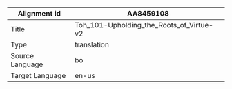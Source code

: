 |Alignment id | AA8459108
| --- | --- 
|Title | Toh_101-Upholding_the_Roots_of_Virtue-v2 
|Type | translation
|Source Language | bo
|Target Language | en-us